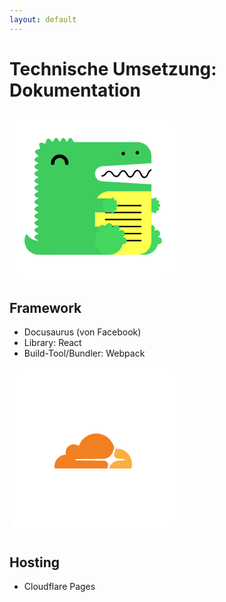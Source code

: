 ```yaml
---
layout: default
---
```


# Technische Umsetzung: Dokumentation

<style>
.logo-container {
  background: white;
  border-radius: 24px;
  padding: 1.5rem;
  width: 220px;
  height: 220px;
  display: flex;
  align-items: center;
  justify-content: center;
  margin-bottom: 2rem;
}
</style>

<div class="grid grid-cols-2 gap-16">
  <div>
    <div class="logo-container">
      <img src="data:image/svg+xml,%3Csvg xmlns='http://www.w3.org/2000/svg' width='256' height='218' viewBox='0 0 256 218'%3E%3Cpath fill='%23fff' d='M126.031 45.949h110.277v44.636H126.031z'/%3E%3Cpath fill='%233ecc5f' d='M26.256 191.672c-9.712 0-18.173-5.287-22.715-13.128A26.1 26.1 0 0 0 0 191.672c0 14.501 11.755 26.256 26.256 26.256h26.257v-26.256z'/%3E%3Cpath fill='%233ecc5f' d='m144.385 53.006l91.923-5.744V34.133c0-14.501-11.756-26.256-26.256-26.256H91.898l-3.282-5.685c-1.46-2.527-5.106-2.527-6.564 0L78.77 7.877l-3.282-5.685c-1.46-2.527-5.106-2.527-6.564 0l-3.282 5.685l-3.282-5.685c-1.46-2.527-5.106-2.527-6.564 0l-3.283 5.685l-.085.004l-5.438-5.437c-2.062-2.062-5.583-1.12-6.34 1.7l-1.795 6.7l-6.818-1.828c-2.818-.754-5.397 1.824-4.64 4.643l1.826 6.817l-6.7 1.795c-2.818.756-3.762 4.278-1.7 6.34l5.437 5.438l-.003.084l-5.686 3.282c-2.526 1.459-2.526 5.106 0 6.564l5.686 3.283l-5.686 3.282c-2.526 1.458-2.526 5.105 0 6.564l5.686 3.282l-5.686 3.282c-2.526 1.458-2.526 5.105 0 6.564l5.686 3.282l-5.686 3.282c-2.526 1.459-2.526 5.106 0 6.564l5.686 3.282l-5.686 3.282c-2.526 1.459-2.526 5.106 0 6.564l5.686 3.282l-5.686 3.282c-2.526 1.459-2.526 5.106 0 6.565l5.686 3.282l-5.686 3.282c-2.526 1.458-2.526 5.105 0 6.564l5.686 3.282l-5.686 3.282c-2.526 1.458-2.526 5.105 0 6.564l5.686 3.282l-5.686 3.282c-2.526 1.459-2.526 5.106 0 6.564l5.686 3.282l-5.686 3.282c-2.526 1.459-2.526 5.106 0 6.564l5.686 3.282l-5.686 3.282c-2.526 1.459-2.526 5.106 0 6.565l5.686 3.282l-5.686 3.282c-2.526 1.458-2.526 5.105 0 6.564l5.686 3.282c0 14.501 11.755 26.256 26.256 26.256h157.539c14.5 0 26.256-11.755 26.256-26.256V86.646l-91.923-5.745c-7.365-.46-13.102-6.568-13.102-13.947c0-7.38 5.737-13.487 13.102-13.948'/%3E%3Cpath fill='%233ecc5f' d='M183.795 217.928h39.384v-52.513h-39.384z'/%3E%3Cpath fill='%2344d860' d='M249.436 185.108c-.288 0-.562.048-.839.084c-.05-.197-.097-.395-.152-.592a6.563 6.563 0 0 0-2.527-12.62c-1.494 0-2.856.52-3.96 1.36a35 35 0 0 0-.44-.442a6.5 6.5 0 0 0 1.328-3.92a6.563 6.563 0 0 0-12.602-2.573c-.195-.055-.39-.1-.584-.15c.035-.278.084-.552.084-.84a6.563 6.563 0 0 0-6.565-6.564a6.563 6.563 0 0 0-6.564 6.564c0 .288.049.562.084.84c-.194.05-.39.095-.584.15a6.563 6.563 0 0 0-12.602 2.572c0 1.477.505 2.824 1.328 3.921c-4.88 4.769-7.918 11.413-7.918 18.774c0 14.501 11.755 26.256 26.256 26.256c12.26 0 22.528-8.415 25.418-19.776c.277.035.551.084.839.084a6.563 6.563 0 0 0 6.564-6.564a6.563 6.563 0 0 0-6.564-6.564'/%3E%3Cpath fill='%233ecc5f' d='M196.923 139.159h39.385v-26.256h-39.385z'/%3E%3Cpath fill='%2344d860' d='M249.436 129.313a3.282 3.282 0 1 0 0-6.564c-.143 0-.281.025-.419.042c-.026-.099-.048-.197-.076-.296a3.283 3.283 0 0 0-1.264-6.31c-.747 0-1.429.258-1.98.68a9 9 0 0 0-.22-.22a3.25 3.25 0 0 0 .664-1.962a3.282 3.282 0 0 0-6.302-1.286a13 13 0 0 0-3.531-.494c-7.25 0-13.129 5.878-13.129 13.128s5.88 13.128 13.129 13.128c1.226 0 2.406-.181 3.531-.495a3.282 3.282 0 0 0 6.302-1.285c0-.74-.252-1.414-.665-1.962q.113-.108.221-.22c.551.421 1.233.68 1.98.68a3.282 3.282 0 0 0 1.264-6.31c.028-.098.05-.198.076-.296c.138.017.276.042.419.042'/%3E%3Cpath d='M78.77 50.544a3.28 3.28 0 0 1-3.283-3.282c0-5.43-4.416-9.847-9.846-9.847s-9.846 4.417-9.846 9.847a3.282 3.282 0 1 1-6.564 0c0-9.05 7.36-16.41 16.41-16.41s16.41 7.36 16.41 16.41a3.28 3.28 0 0 1-3.282 3.282'/%3E%3Cpath fill='%23ffff50' d='M131.282 217.928h78.77c14.5 0 26.256-11.755 26.256-26.256V99.774h-78.77c-14.501 0-26.256 11.755-26.256 26.257z'/%3E%3Cpath d='M216.641 140.472h-65.692a1.312 1.312 0 1 1 0-2.626h65.692a1.312 1.312 0 1 1 0 2.626m0 26.256h-65.692a1.312 1.312 0 1 1 0-2.625h65.692a1.312 1.312 0 1 1 0 2.625m0 26.257h-65.692a1.312 1.312 0 1 1 0-2.626h65.692a1.312 1.312 0 1 1 0 2.626m0-65.398h-65.692a1.312 1.312 0 1 1 0-2.626h65.692a1.312 1.312 0 1 1 0 2.626m0 26.013h-65.692a1.312 1.312 0 1 1 0-2.626h65.692a1.312 1.312 0 1 1 0 2.626m0 26.256h-65.692a1.312 1.312 0 1 1 0-2.625h65.692a1.312 1.312 0 1 1 0 2.625m19.667-121.289c-.016 0-.03-.008-.045-.007c-4.057.138-5.976 4.196-7.67 7.776c-1.766 3.74-3.133 6.174-5.373 6.1c-2.48-.089-3.898-2.89-5.4-5.856c-1.724-3.404-3.694-7.266-7.828-7.122c-3.999.137-5.925 3.668-7.623 6.783c-1.808 3.32-3.038 5.337-5.41 5.244c-2.53-.092-3.875-2.37-5.43-5.006c-1.735-2.935-3.74-6.236-7.793-6.123c-3.93.135-5.862 3.131-7.566 5.776c-1.802 2.797-3.065 4.5-5.468 4.4c-2.59-.094-3.928-1.983-5.476-4.171c-1.738-2.46-3.697-5.242-7.739-5.107c-3.844.131-5.775 2.585-7.478 4.75c-1.617 2.053-2.88 3.678-5.551 3.576a1.314 1.314 0 0 0-.095 2.626c3.96.132 5.967-2.365 7.709-4.578c1.545-1.964 2.879-3.66 5.505-3.748c2.528-.108 3.714 1.463 5.507 3.997c1.703 2.408 3.635 5.139 7.524 5.279c4.073.137 6.033-2.908 7.769-5.602c1.552-2.408 2.89-4.486 5.448-4.574c2.354-.088 3.635 1.773 5.442 4.833c1.702 2.884 3.631 6.152 7.597 6.296c4.103.142 6.084-3.44 7.81-6.61c1.495-2.741 2.907-5.331 5.407-5.417c2.354-.055 3.582 2.094 5.397 5.685c1.697 3.352 3.62 7.148 7.648 7.294q.111.004.222.004c4.022 0 5.93-4.037 7.62-7.607c1.496-3.164 2.911-6.145 5.34-6.266z'/%3E%3Cpath fill='%233ecc5f' d='M105.026 217.928h52.512v-52.513h-52.512z'/%3E%3Cpath fill='%2344d860' d='M183.795 185.108c-.288 0-.562.048-.839.084c-.05-.197-.097-.395-.152-.592a6.563 6.563 0 0 0-2.527-12.62c-1.494 0-2.856.52-3.96 1.36a35 35 0 0 0-.44-.442a6.5 6.5 0 0 0 1.328-3.92a6.563 6.563 0 0 0-12.602-2.573c-.195-.055-.39-.1-.584-.15c.035-.278.084-.552.084-.84a6.563 6.563 0 0 0-6.565-6.564a6.563 6.563 0 0 0-6.564 6.564c0 .288.049.562.084.84c-.194.05-.39.095-.584.15a6.563 6.563 0 0 0-12.602 2.572c0 1.477.505 2.824 1.328 3.921c-4.88 4.769-7.918 11.413-7.918 18.774c0 14.501 11.755 26.256 26.256 26.256c12.26 0 22.528-8.415 25.418-19.776c.277.035.551.084.839.084a6.563 6.563 0 0 0 6.564-6.564a6.563 6.563 0 0 0-6.564-6.564'/%3E%3Cpath fill='%233ecc5f' d='M105.026 139.159h52.512v-26.256h-52.512z'/%3E%3Cpath fill='%2344d860' d='M170.667 129.313a3.282 3.282 0 1 0 0-6.564c-.143 0-.281.025-.42.042q-.036-.148-.075-.296a3.283 3.283 0 0 0-1.265-6.31c-.747 0-1.428.258-1.98.68a9 9 0 0 0-.22-.22a3.25 3.25 0 0 0 .664-1.962a3.282 3.282 0 0 0-6.301-1.286a13 13 0 0 0-3.532-.494c-7.249 0-13.128 5.878-13.128 13.128s5.88 13.128 13.128 13.128a13 13 0 0 0 3.532-.495a3.282 3.282 0 0 0 6.301-1.285a3.25 3.25 0 0 0-.664-1.962q.113-.108.22-.22c.552.421 1.233.68 1.98.68a3.282 3.282 0 0 0 1.265-6.31l.076-.296c.138.017.276.042.419.042'/%3E%3Cpath d='M183.795 32.492c-.21 0-.433-.026-.643-.065a3.3 3.3 0 0 1-.617-.184a3.4 3.4 0 0 1-.566-.302a5 5 0 0 1-.5-.407c-.142-.158-.287-.315-.405-.499a3.5 3.5 0 0 1-.303-.564a3.4 3.4 0 0 1-.248-1.26c0-.21.026-.434.065-.644s.105-.407.183-.617c.08-.197.185-.38.303-.565c.118-.17.263-.34.406-.498c.159-.145.328-.29.499-.407a3.2 3.2 0 0 1 1.183-.486a3 3 0 0 1 1.286 0c.209.04.42.105.617.184c.196.078.38.183.565.302c.17.118.34.262.499.407c.144.157.288.328.407.498c.118.184.223.368.301.565c.08.21.145.407.184.617c.038.21.066.433.066.643a3.33 3.33 0 0 1-.958 2.324a5 5 0 0 1-.5.407a3.4 3.4 0 0 1-.564.302a3.4 3.4 0 0 1-.617.184c-.21.04-.433.065-.643.065m26.256-1.641a3.35 3.35 0 0 1-2.325-.958a5 5 0 0 1-.405-.499a3.5 3.5 0 0 1-.304-.564a3.4 3.4 0 0 1-.248-1.26c0-.867.355-1.707.957-2.324c.16-.145.328-.29.5-.407a3.2 3.2 0 0 1 1.182-.486c.42-.092.866-.092 1.287 0c.208.04.42.105.617.184c.195.078.38.183.564.302c.17.118.34.262.499.407c.603.617.958 1.457.958 2.323a3.4 3.4 0 0 1-.249 1.261c-.092.196-.184.38-.302.564c-.118.17-.263.341-.407.499a5 5 0 0 1-.499.407a3.4 3.4 0 0 1-.564.302a3.4 3.4 0 0 1-.617.184c-.21.039-.434.065-.644.065'/%3E%3C/svg%3E" class="w-48" />
    </div>
    <h2 class="text-2xl font-bold mb-4">Framework</h2>
    <ul class="space-y-2">
      <li>Docusaurus (von Facebook)</li>
      <li>Library: React</li>
      <li>Build-Tool/Bundler: Webpack</li>
    </ul>
  </div>

  <div>
    <div class="logo-container">
      <img src="data:image/svg+xml,%3Csvg xmlns='http://www.w3.org/2000/svg' width='128' height='128' viewBox='0 0 128 128'%3E%3Cpath fill='%23fff' d='m115.679 69.288l-15.591-8.94l-2.689-1.163l-63.781.436v32.381h82.061z'/%3E%3Cpath fill='%23f38020' d='M87.295 89.022c.763-2.617.472-5.015-.8-6.796c-1.163-1.635-3.125-2.58-5.488-2.689l-44.737-.581c-.291 0-.545-.145-.691-.363s-.182-.509-.109-.8c.145-.436.581-.763 1.054-.8l45.137-.581c5.342-.254 11.157-4.579 13.192-9.885l2.58-6.723c.109-.291.145-.581.073-.872c-2.906-13.158-14.644-22.97-28.672-22.97c-12.938 0-23.913 8.359-27.838 19.952a13.35 13.35 0 0 0-9.267-2.58c-6.215.618-11.193 5.597-11.811 11.811c-.145 1.599-.036 3.162.327 4.615C10.104 70.051 2 78.337 2 88.549c0 .909.073 1.817.182 2.726a.895.895 0 0 0 .872.763h82.57c.472 0 .909-.327 1.054-.8z'/%3E%3Cpath fill='%23faae40' d='M101.542 60.275c-.4 0-.836 0-1.236.036c-.291 0-.545.218-.654.509l-1.744 6.069c-.763 2.617-.472 5.015.8 6.796c1.163 1.635 3.125 2.58 5.488 2.689l9.522.581c.291 0 .545.145.691.363s.182.545.109.8c-.145.436-.581.763-1.054.8l-9.924.582c-5.379.254-11.157 4.579-13.192 9.885l-.727 1.853c-.145.363.109.727.509.727h34.089c.4 0 .763-.254.872-.654c.581-2.108.909-4.325.909-6.614c0-13.447-10.975-24.422-24.458-24.422'/%3E%3C/svg%3E" class="w-48" />
    </div>
    <h2 class="text-2xl font-bold mb-4">Hosting</h2>
    <ul class="space-y-2">
      <li>Cloudflare Pages</li>
    </ul>
  </div>
</div>

